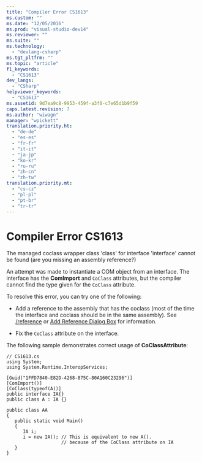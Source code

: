 ```yaml
---
title: "Compiler Error CS1613"
ms.custom: ""
ms.date: "12/05/2016"
ms.prod: "visual-studio-dev14"
ms.reviewer: ""
ms.suite: ""
ms.technology: 
  - "devlang-csharp"
ms.tgt_pltfrm: ""
ms.topic: "article"
f1_keywords: 
  - "CS1613"
dev_langs: 
  - "CSharp"
helpviewer_keywords: 
  - "CS1613"
ms.assetid: 9d7ea9c8-9953-459f-a3f0-c7e65d1b9f59
caps.latest.revision: 7
ms.author: "wiwagn"
manager: "wpickett"
translation.priority.ht: 
  - "de-de"
  - "es-es"
  - "fr-fr"
  - "it-it"
  - "ja-jp"
  - "ko-kr"
  - "ru-ru"
  - "zh-cn"
  - "zh-tw"
translation.priority.mt: 
  - "cs-cz"
  - "pl-pl"
  - "pt-br"
  - "tr-tr"
---
```

# Compiler Error CS1613
The managed coclass wrapper class 'class' for interface 'interface' cannot be found (are you missing an assembly reference?)  
  
 An attempt was made to instantiate a COM object from an interface. The interface has the **ComImport** and `CoClass` attributes, but the compiler cannot find the type given for the `CoClass` attribute.  
  
 To resolve this error, you can try one of the following:  
  
-   Add a reference to the assembly that has the coclass (most of the time the interface and coclass should be in the same assembly). See [/reference](../Topic/-reference%20\(C%23%20Compiler%20Options\).md) or [Add Reference Dialog Box](http://msdn.microsoft.com/en-us/2feb0fe2-0805-4cc9-8cba-b0315849dfb7) for information.  
  
-   Fix the `CoClass` attribute on the interface.  
  
 The following sample demonstrates correct usage of **CoClassAttribute**:  
  
```  
// CS1613.cs  
using System;  
using System.Runtime.InteropServices;  
  
[Guid("1FFD7840-E82D-4268-875C-80A160C23296")]  
[ComImport()]  
[CoClass(typeof(A))]  
public interface IA{}  
public class A : IA {}  
  
public class AA  
{  
   public static void Main()  
   {  
      IA i;  
      i = new IA(); // This is equivalent to new A().  
                    // because of the CoClass attribute on IA  
   }  
}  
```